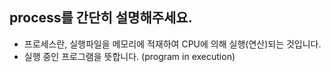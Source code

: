 ## process를 간단히 설명해주세요.
- 프로세스란, 실행파일을 메모리에 적재하여 CPU에 의해 실행(연산)되는 것입니다.
- 실행 중인 프로그램을 뜻합니다. (program in execution)
